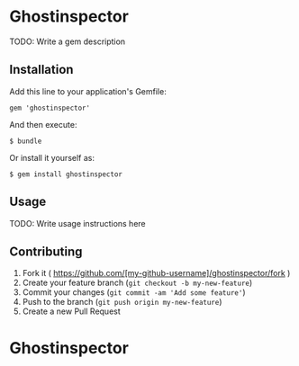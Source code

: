 # Ghostinspector

TODO: Write a gem description

## Installation

Add this line to your application's Gemfile:

    gem 'ghostinspector'

And then execute:

    $ bundle

Or install it yourself as:

    $ gem install ghostinspector

## Usage

TODO: Write usage instructions here

## Contributing

1. Fork it ( https://github.com/[my-github-username]/ghostinspector/fork )
2. Create your feature branch (`git checkout -b my-new-feature`)
3. Commit your changes (`git commit -am 'Add some feature'`)
4. Push to the branch (`git push origin my-new-feature`)
5. Create a new Pull Request
# Ghostinspector

